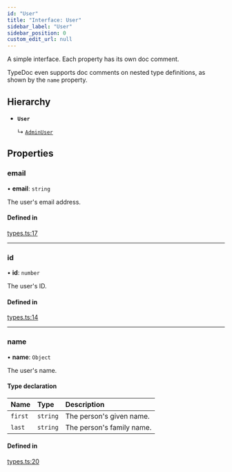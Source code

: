 ```yaml
---
id: "User"
title: "Interface: User"
sidebar_label: "User"
sidebar_position: 0
custom_edit_url: null
---
```


A simple interface. Each property has its own doc comment.

TypeDoc even supports doc comments on nested type definitions, as shown by the `name` property.

## Hierarchy

- **`User`**

  ↳ [`AdminUser`](AdminUser.md)

## Properties

### email

• **email**: `string`

The user's email address.

#### Defined in

[types.ts:17](https://github.com/JiaojSun/react-vite-federation-back-app/blob/c31c95f/src/typedoc/types.ts#L17)

___

### id

• **id**: `number`

The user's ID.

#### Defined in

[types.ts:14](https://github.com/JiaojSun/react-vite-federation-back-app/blob/c31c95f/src/typedoc/types.ts#L14)

___

### name

• **name**: `Object`

The user's name.

#### Type declaration

| Name | Type | Description |
| :------ | :------ | :------ |
| `first` | `string` | The person's given name. |
| `last` | `string` | The person's family name. |

#### Defined in

[types.ts:20](https://github.com/JiaojSun/react-vite-federation-back-app/blob/c31c95f/src/typedoc/types.ts#L20)
